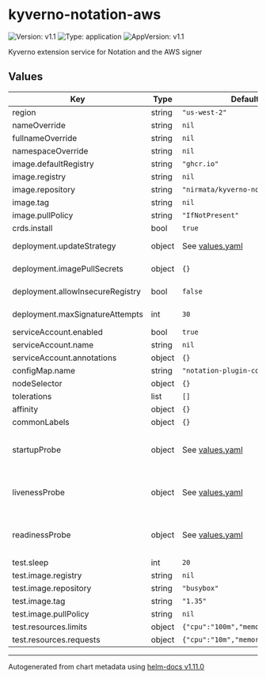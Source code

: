 # kyverno-notation-aws

![Version: v1.1](https://img.shields.io/badge/Version-v1.1-informational?style=flat-square) ![Type: application](https://img.shields.io/badge/Type-application-informational?style=flat-square) ![AppVersion: v1.1](https://img.shields.io/badge/AppVersion-v1.1-informational?style=flat-square)

Kyverno extension service for Notation and the AWS signer

## Values

| Key | Type | Default | Description |
|-----|------|---------|-------------|
| region | string | `"us-west-2"` |  |
| nameOverride | string | `nil` | Override the name of the chart |
| fullnameOverride | string | `nil` | Override the expanded name of the chart |
| namespaceOverride | string | `nil` | Override the namespace the chart deploys to |
| image.defaultRegistry | string | `"ghcr.io"` | Image registry |
| image.registry | string | `nil` |  |
| image.repository | string | `"nirmata/kyverno-notation-aws"` | Image repository |
| image.tag | string | `nil` | Image tag Defaults to appVersion in Chart.yaml if omitted |
| image.pullPolicy | string | `"IfNotPresent"` | Image pull policy |
| crds.install | bool | `true` | Whether to have Helm install the Kyverno Notation AWS CRDs. |
| deployment.updateStrategy | object | See [values.yaml](values.yaml) | Deployment update strategy. Ref: https://kubernetes.io/docs/concepts/workloads/controllers/deployment/#strategy |
| deployment.imagePullSecrets | object | `{}` | Image pull secrets in case IRSA isn't configured, this will define the `--imagePullSecrets` argument |
| deployment.allowInsecureRegistry | bool | `false` | Allow insecure registry specifies whether to allow insecure connections to registries. Not recommended. |
| deployment.maxSignatureAttempts | int | `30` | Max signature attempts specifies the maximum number of signature envelopes that will be processed for verification |
| serviceAccount.enabled | bool | `true` |  |
| serviceAccount.name | string | `nil` | The ServiceAccount name |
| serviceAccount.annotations | object | `{}` | Annotations for the ServiceAccount |
| configMap.name | string | `"notation-plugin-config"` | The notation-plugin-config configmap name |
| nodeSelector | object | `{}` |  |
| tolerations | list | `[]` |  |
| affinity | object | `{}` |  |
| commonLabels  | object  | `{}`  |  |
| startupProbe | object | See [values.yaml](values.yaml) | Startup probe. The block is directly forwarded into the deployment, so you can use whatever startupProbes configuration you want. ref: https://kubernetes.io/docs/tasks/configure-pod-container/configure-liveness-readiness-probes/ |
| livenessProbe | object | See [values.yaml](values.yaml) | Liveness probe. The block is directly forwarded into the deployment, so you can use whatever livenessProbe configuration you want. ref: https://kubernetes.io/docs/tasks/configure-pod-container/configure-liveness-readiness-probes/ |
| readinessProbe | object | See [values.yaml](values.yaml) | Readiness Probe. The block is directly forwarded into the deployment, so you can use whatever readinessProbe configuration you want. ref: https://kubernetes.io/docs/tasks/configure-pod-container/configure-liveness-readiness-probes/ |
| test.sleep | int | `20` | Sleep time before running test |
| test.image.registry | string | `nil` | Image registry |
| test.image.repository | string | `"busybox"` | Image repository |
| test.image.tag | string | `"1.35"` | Image tag Defaults to `latest` if omitted |
| test.image.pullPolicy | string | `nil` | Image pull policy Defaults to image.pullPolicy if omitted |
| test.resources.limits | object | `{"cpu":"100m","memory":"256Mi"}` | Pod resource limits |
| test.resources.requests | object | `{"cpu":"10m","memory":"64Mi"}` | Pod resource requests |

----------------------------------------------
Autogenerated from chart metadata using [helm-docs v1.11.0](https://github.com/norwoodj/helm-docs/releases/v1.11.0)
